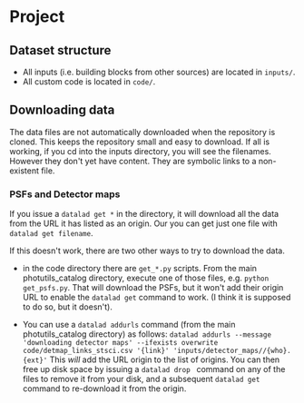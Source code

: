 # Project <insert name>

## Dataset structure

- All inputs (i.e. building blocks from other sources) are located in
  `inputs/`.
- All custom code is located in `code/`.

## Downloading data

The data files are not automatically downloaded when the repository is cloned.
This keeps the repository small and easy to download. If all is working, if you
cd into the inputs directory, you will see the filenames. However they don't yet
have content. They are symbolic links to a non-existent file.

### PSFs and Detector maps

If you issue a `datalad get *` in the directory, it will download all the data
from the URL it has listed as an origin. Our you can get just one file with `datalad get filename`.

If this doesn't work, there are two other ways to try to download the data.

 - in the code directory there are `get_*.py` scripts. From the main photutils_catalog
   directory, execute one of those files, e.g. `python get_psfs.py`. That will download
   the PSFs, but it won't add their origin URL to enable the `datalad get` command to
   work. (I think it is supposed to do so, but it doesn't).

 - You can use a `datalad addurls` command (from the main photutils_catalog directory) as follows:
   ```datalad addurls --message 'downloading detector maps' --ifexists overwrite  code/detmap_links_stsci.csv '{link}' 'inputs/detector_maps//{who}.{ext}'```
   This *will* add the URL origin to the list of origins. You can then free up disk space
   by issuing a `datalad drop ` command on any of the files to remove it from your disk,
   and a subsequent `datalad get` command to re-download it from the origin.

